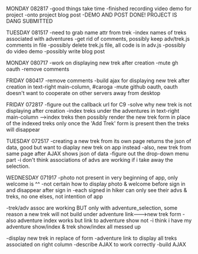 MONDAY 082817
-good things take time
-finished recording video demo for project
-onto project blog post
-DEMO AND POST DONE! PROJECT IS DANG SUBMITTED

TUESDAY 081517
-need to grab name attr from trek
-index names of treks associated with adventures
-get rid of comments, possibly keep adv/trek.js comments in file
-possibly delete trek.js file, all code is in adv.js
-possibly do video demo
-possibly write blog post

MONDAY 080717
-work on displaying new trek after creation
-mute gh oauth
-remove comments

FRIDAY 080417
-remove comments
-build ajax for displaying new trek after creation in text-right main-column, #caroga
-mute github oauth, oauth doesn't want to cooperate on other servers away from desktop

FRIDAY 072817
-figure out the callback url for C9
-solve why new trek is not displaying after creation
-index treks under the adventures in text-right main-column
-->index treks then possibly render the new trek form in place of the indexed treks
   only once the 'Add Trek' form is present then the treks will disappear

TUESDAY 072517
-creating a new trek from its own page returns the json of data, good but want to diaplay new trek on app instead
-also, new trek from same page after AJAX shows json of data
-figure out the drop-down menu part
-i don't think associations of advs are working if i take away the selection.

WEDNESDAY 071917
-photo not present in very beginning of app, only welcome is ^^
-not certain how to display photo & welcome before sign in and disappear after sign in
-each signed in hiker can only see their advs & treks, no one elses, not intention of app

-trek/adv assoc are working BUT only with adventure_selection, some reason a new trek will not build
 under adventure link--->new trek form
-also adventure index works but link to adventure show not
-i think i have my adventure show/index & trek show/index all messed up

-display new trek in replace of form
-adventure link to display all treks associated on right column
-describe AJAX to work correctly
-build AJAX
